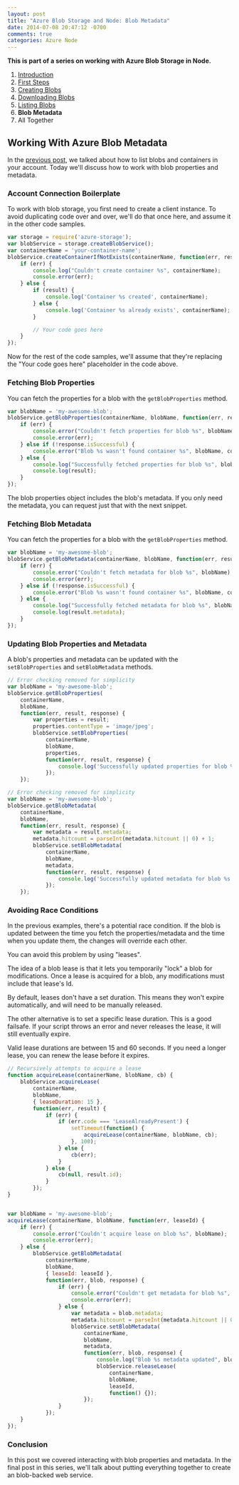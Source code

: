 ```yaml
---
layout: post
title: "Azure Blob Storage and Node: Blob Metadata"
date: 2014-07-08 20:47:12 -0700
comments: true
categories: Azure Node
---
```


**This is part of a series on working with Azure Blob Storage in Node.**

1. [Introduction](/blog/2014/06/30/azure-blob-storage-and-node/)
1. [First Steps](/blog/2014/07/01/azure-blob-storage-and-node-first-steps/)
1. [Creating Blobs](/blog/2014/07/02/azure-blob-storage-and-node-creating-blobs/)
1. [Downloading Blobs](/blog/2014/07/03/azure-blob-storage-and-node-downloading-blobs/)
1. [Listing Blobs](/blog/2014/07/07/azure-blob-storage-and-node-listing-blobs/)
1. **Blob Metadata**
1. All Together

Working With Azure Blob Metadata
---

In the [previous post](/blog/2014/07/07/azure-blob-storage-and-node-listing-blobs/), we talked about how to list blobs and containers in your account.
Today we'll discuss how to work with blob properties and metadata.

### Account Connection Boilerplate

To work with blob storage, you first need to create a client instance.
To avoid duplicating code over and over, we'll do that once here, and assume it in the other code samples.

```javascript
var storage = require('azure-storage');
var blobService = storage.createBlobService();
var containerName = 'your-container-name';
blobService.createContainerIfNotExists(containerName, function(err, result, response) {
    if (err) {
        console.log("Couldn't create container %s", containerName);
        console.error(err);
    } else {
        if (result) {
            console.log('Container %s created', containerName);
        } else {
            console.log('Container %s already exists', containerName);
        }

        // Your code goes here
    }
});
```

Now for the rest of the code samples, we'll assume that they're replacing the "Your code goes here" placeholder in the code above.

### Fetching Blob Properties

You can fetch the properties for a blob with the `getBlobProperties` method.

```javascript
var blobName = 'my-awesome-blob';
blobService.getBlobProperties(containerName, blobName, function(err, result, response) {
    if (err) {
        console.error("Couldn't fetch properties for blob %s", blobName);
        console.error(err);
    } else if (!response.isSuccessful) {
        console.error("Blob %s wasn't found container %s", blobName, containerName);
    } else {
        console.log("Successfully fetched properties for blob %s", blobName);
        console.log(result);
    }
});
```

The blob properties object includes the blob's metadata.
If you only need the metadata, you can request just that with the next snippet.

### Fetching Blob Metadata

You can fetch the properties for a blob with the `getBlobProperties` method.

```javascript
var blobName = 'my-awesome-blob';
blobService.getBlobMetadata(containerName, blobName, function(err, result, response) {
    if (err) {
        console.error("Couldn't fetch metadata for blob %s", blobName);
        console.error(err);
    } else if (!response.isSuccessful) {
        console.error("Blob %s wasn't found container %s", blobName, containerName);
    } else {
        console.log("Successfully fetched metadata for blob %s", blobName);
        console.log(result.metadata);
    }
});
```

### Updating Blob Properties and Metadata

A blob's properties and metadata can be updated with the `setBlobProperties` and `setBlobMetadata` methods.

```javascript
// Error checking removed for simplicity
var blobName = 'my-awesome-blob';
blobService.getBlobProperties(
    containerName,
    blobName,
    function(err, result, response) {
        var properties = result;
        properties.contentType = 'image/jpeg';
        blobService.setBlobProperties(
            containerName,
            blobName,
            properties,
            function(err, result, response) {
                console.log('Successfully updated properties for blob %s', blobName);
            });
    });
```

```javascript
// Error checking removed for simplicity
var blobName = 'my-awesome-blob';
blobService.getBlobMetadata(
    containerName,
    blobName,
    function(err, result, response) {
        var metadata = result.metadata;
        metadata.hitcount = parseInt(metadata.hitcount || 0) + 1;
        blobService.setBlobMetadata(
            containerName,
            blobName,
            metadata,
            function(err, result, response) {
                console.log('Successfully updated metadata for blob %s', blobName);
            });
    });
```

### Avoiding Race Conditions

In the previous examples, there's a potential race condition.
If the blob is updated between the time you fetch the properties/metadata and the time when you update them, the changes will override each other.

You can avoid this problem by using "leases".

The idea of a blob lease is that it lets you temporarily "lock" a blob for modifications.
Once a lease is acquired for a blob, any modifications must include that lease's Id.

By default, leases don't have a set duration.
This means they won't expire automatically, and will need to be manually released.

The other alternative is to set a specific lease duration.
This is a good failsafe.
If your script throws an error and never releases the lease, it will still eventually expire.

Valid lease durations are between 15 and 60 seconds.
If you need a longer lease, you can renew the lease before it expires.

```javascript
// Recursively attempts to acquire a lease
function acquireLease(containerName, blobName, cb) {
    blobService.acquireLease(
        containerName,
        blobName,
        { leaseDuration: 15 },
        function(err, result) {
            if (err) {
                if (err.code === 'LeaseAlreadyPresent') {
                    setTimeout(function() {
                        acquireLease(containerName, blobName, cb);
                    }, 100);
                } else {
                    cb(err);
                }
            } else {
                cb(null, result.id);
            }
        });
}


var blobName = 'my-awesome-blob';
acquireLease(containerName, blobName, function(err, leaseId) {
    if (err) {
        console.error("Couldn't acquire lease on blob %s", blobName);
        console.error(err);
    } else {
        blobService.getBlobMetadata(
            containerName,
            blobName,
            { leaseId: leaseId },
            function(err, blob, response) {
                if (err) {
                    console.error("Couldn't get metadata for blob %s", blobName);
                    console.error(err);
                } else {
                    var metadata = blob.metadata;
                    metadata.hitcount = parseInt(metadata.hitcount || 0) + 1;
                    blobService.setBlobMetadata(
                        containerName,
                        blobName,
                        metadata,
                        function(err, blob, response) {
                            console.log("Blob %s metadata updated", blobName);
                            blobService.releaseLease(
                                containerName,
                                blobName,
                                leaseId,
                                function() {});
                        });
                }
            });
    }
});
```

### Conclusion

In this post we covered interacting with blob properties and metadata.
In the final post in this series, we'll talk about putting everything together to create an blob-backed web service.
